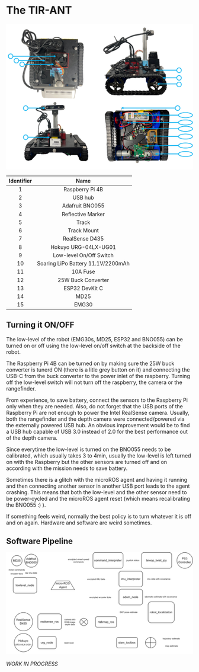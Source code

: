 # The TIR-ANT
![views](TIR-ANT%20Views.png)

| **Identifier** 	| **Name** 	|
|:---:	|:---:	|
| 1 	| Raspberry Pi 4B 	|
| 2 	| USB hub 	|
| 3 	| Adafruit BNO055 	|
| 4 	| Reflective Marker 	|
| 5 	| Track 	|
| 6 	| Track Mount 	|
| 7 	| RealSense D435 	|
| 8 	| Hokuyo URG-04LX-UG01 	|
| 9 	| Low-level On/Off Switch 	|
| 10 	| Soaring LiPo Battery 11.1V/2200mAh 	|
| 11 	| 10A Fuse 	|
| 12 	| 25W Buck Converter 	|
| 13 	| ESP32 DevKit C 	|
| 14 	| MD25 	|
| 15 	| EMG30 	|

## Turning it ON/OFF

The low-level of the robot (EMG30s, MD25, ESP32 and BNO055) can be turned on or off using the low-level on/off switch at the backside of the robot. 

The Raspberry Pi 4B can be turned on by making sure the 25W buck converter is tunerd ON (there is a litle grey button on it) and connecting the USB-C from the buck converter to the power inlet of the raspberry. Turning off the low-level switch will not turn off the raspberry, the camera or the rangefinder.

From experience, to save battery, connect the sensors to the Raspberry Pi only when they are needed. Also, do not forget that the USB ports of the Raspberry Pi are not enough to power the Intel RealSense camera. Usually, both the rangefinder and the depth camera were connected/powered via the externally powered USB hub. An obvious improvement would be to find a USB hub capable of USB 3.0 instead of 2.0 for the best performance out of the depth camera.

Since everytime the low-level is turned on the BNO055 needs to be calibrated, which usually takes 3 to 4min, usually the low-level is left turned on with the Raspberry but the other sensors are turned off and on according with the mission needs to save battery.

Sometimes there is a glitch with the microROS agent and having it running and then connecting another sensor in another USB port leads to the agent crashing. This means that both the low-level and the other sensor need to be power-cycled and the microROS agent reset (which means recalibrating the BNO055 :) ).

If something feels weird, normally the best policy is to turn whatever it is off and on again. Hardware and software are weird sometimes.

## Software Pipeline

![Alt text](Software%20Pipeline.png)

_WORK IN PROGRESS_